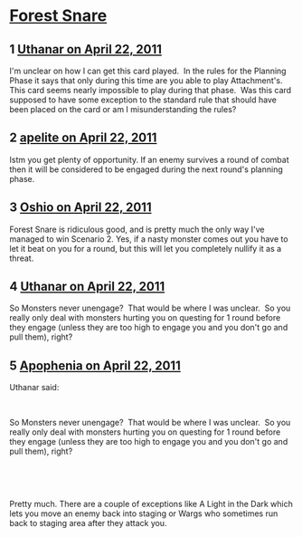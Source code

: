 # [Forest Snare](https://community.fantasyflightgames.com/topic/45601-forest-snare/)

## 1 [Uthanar on April 22, 2011](https://community.fantasyflightgames.com/topic/45601-forest-snare/?do=findComment&comment=457393)

I'm unclear on how I can get this card played.  In the rules for the Planning Phase it says that only during this time are you able to play Attachment's.  This card seems nearly impossible to play during that phase.  Was this card supposed to have some exception to the standard rule that should have been placed on the card or am I misunderstanding the rules?

## 2 [apelite on April 22, 2011](https://community.fantasyflightgames.com/topic/45601-forest-snare/?do=findComment&comment=457405)

Istm you get plenty of opportunity. If an enemy survives a round of combat then it will be considered to be engaged during the next round's planning phase.

## 3 [Oshio on April 22, 2011](https://community.fantasyflightgames.com/topic/45601-forest-snare/?do=findComment&comment=457457)

Forest Snare is ridiculous good, and is pretty much the only way I've managed to win Scenario 2. Yes, if a nasty monster comes out you have to let it beat on you for a round, but this will let you completely nullify it as a threat.

## 4 [Uthanar on April 22, 2011](https://community.fantasyflightgames.com/topic/45601-forest-snare/?do=findComment&comment=457758)

So Monsters never unengage?  That would be where I was unclear.  So you really only deal with monsters hurting you on questing for 1 round before they engage (unless they are too high to engage you and you don't go and pull them), right?

## 5 [Apophenia on April 22, 2011](https://community.fantasyflightgames.com/topic/45601-forest-snare/?do=findComment&comment=457767)

Uthanar said:

 

So Monsters never unengage?  That would be where I was unclear.  So you really only deal with monsters hurting you on questing for 1 round before they engage (unless they are too high to engage you and you don't go and pull them), right?

 

 

Pretty much. There are a couple of exceptions like A Light in the Dark which lets you move an enemy back into staging or Wargs who sometimes run back to staging area after they attack you. 

